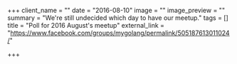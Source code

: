 +++
client_name = ""
date = "2016-08-10"
image = ""
image_preview = ""
summary = "We're still undecided which day to have our meetup."
tags = []
title = "Poll for 2016 August's meetup"
external_link = "https://www.facebook.com/groups/mygolang/permalink/505187613011024/"

+++
